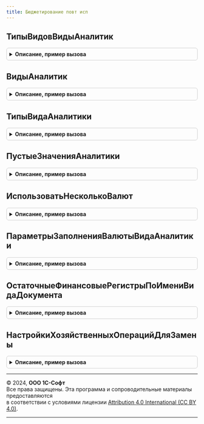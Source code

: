 ```yaml
---
title: Бюджетирование повт исп
---
```



## ТипыВидовВидыАналитик
<details style="margin: 1em 0; padding: 0.5em; border: 1px solid #ccc; border-radius: 6px;">

<summary style="font-weight: bold; cursor: pointer;">Описание, пример вызова</summary>

```bsl

// Возвращает таблицу видов аналитик с колонкой типов
//
// Возвращаемое значение:
//	ТаблицаЗначений - все доступные виды аналитик. Содержит колонки:
//		*Ссылка - ПланВидовХарактеристикСсылка.АналитикиСтатейБюджетов - вид аналитики.
//		*ТипЗначения - ОписаниеТипов - тип вида аналитики.
//
Функция ТипыВидовВидыАналитик() Экспорт
```

Пример вызова
```bsl
Результат = БюджетированиеПовтИсп.ТипыВидовВидыАналитик() 
```
</details>

## ВидыАналитик
<details style="margin: 1em 0; padding: 0.5em; border: 1px solid #ccc; border-radius: 6px;">

<summary style="font-weight: bold; cursor: pointer;">Описание, пример вызова</summary>

```bsl

// Возвращает таблицу видов аналитик с колонкой типов
//
// Возвращаемое значение:
//	Массив из ПланВидовХарактеристикСсылка.АналитикиСтатейБюджетов - все доступные виды аналитик.
//
Функция ВидыАналитик() Экспорт
```

Пример вызова
```bsl
Результат = БюджетированиеПовтИсп.ВидыАналитик() 
```
</details>

## ТипыВидаАналитики
<details style="margin: 1em 0; padding: 0.5em; border: 1px solid #ccc; border-radius: 6px;">

<summary style="font-weight: bold; cursor: pointer;">Описание, пример вызова</summary>

```bsl

// Возвращает таблицу видов аналитик с колонкой типов
//
// Параметры:
// 	ВидАналитики - ПланВидовХарактеристикСсылка.АналитикиСтатейБюджетов, Строка - Ссылка на ПВХ АналитикиСтатейБюджетов или имя (идентификатор) вида аналитики.
//
// Возвращаемое значение:
//	Массив из Тип - Массив значений типа Тип, состоящий из используемых типов.
//
Функция ТипыВидаАналитики(ВидАналитики) Экспорт
```

Пример вызова
```bsl
Результат = БюджетированиеПовтИсп.ТипыВидаАналитики(ВидАналитики) 
```
</details>

## ПустыеЗначенияАналитики
<details style="margin: 1em 0; padding: 0.5em; border: 1px solid #ccc; border-radius: 6px;">

<summary style="font-weight: bold; cursor: pointer;">Описание, пример вызова</summary>

```bsl

// Возвращает массив пустых ссылок плана видов характеристик АналитикиСтатейБюджетов и Неопределено.
//
// Возвращаемое значение:
// 	Массив из ЛюбаяСсылка - массив пустых ссылок и неопределено.
//
Функция ПустыеЗначенияАналитики() Экспорт
```

Пример вызова
```bsl
Результат = БюджетированиеПовтИсп.ПустыеЗначенияАналитики() 
```
</details>

## ИспользоватьНесколькоВалют
<details style="margin: 1em 0; padding: 0.5em; border: 1px solid #ccc; border-radius: 6px;">

<summary style="font-weight: bold; cursor: pointer;">Описание, пример вызова</summary>

```bsl

// Возвращает значение одноименной опции и используется в массивных, многократно повторяющихся алгоритмах.
//
// Возвращаемое значение:
//   Булево - значение функциональной опции.
//
Функция ИспользоватьНесколькоВалют() Экспорт
```

Пример вызова
```bsl
Результат = БюджетированиеПовтИсп.ИспользоватьНесколькоВалют() 
```
</details>

## ПараметрыЗаполненияВалютыВидаАналитики
<details style="margin: 1em 0; padding: 0.5em; border: 1px solid #ccc; border-radius: 6px;">

<summary style="font-weight: bold; cursor: pointer;">Описание, пример вызова</summary>

```bsl


// Возвращает структуру полей заполнения валюты по виду аналитики.
//
// Параметры:
// 	ВидАналитики - ПланВидовХарактеристикСсылка.АналитикиСтатейБюджетов - Вид аналитики.
// Возвращаемое значение:
// 	Структура - Описание:
// * УчитыватьПоВалюте - Булево - Флаг учета аналитики по валюте.
// * ЗаполнениеВалюты - Булево - Путь к полю валюты.
Функция ПараметрыЗаполненияВалютыВидаАналитики(ВидАналитики) Экспорт
```

Пример вызова
```bsl
Результат = БюджетированиеПовтИсп.ПараметрыЗаполненияВалютыВидаАналитики(ВидАналитики) 
```
</details>

## ОстаточныеФинансовыеРегистрыПоИмениВидаДокумента
<details style="margin: 1em 0; padding: 0.5em; border: 1px solid #ccc; border-radius: 6px;">

<summary style="font-weight: bold; cursor: pointer;">Описание, пример вызова</summary>

```bsl

// Возвращает массив имен балансовых регистров для заданного вида документа
//
// Параметры:
//  ИмяВидаДокумента - Строка - имя вида документа
// Возвращаемое значение:
//  Соответствие из КлючИЗначение - массив балансовых регистров:
//   Ключ - Строка - имя балансового регистра
//   Значение - Структура - параметры отражения движений балансового регистра
//
Функция ОстаточныеФинансовыеРегистрыПоИмениВидаДокумента(ИмяВидаДокумента) Экспорт
```

Пример вызова
```bsl
Результат = БюджетированиеПовтИсп.ОстаточныеФинансовыеРегистрыПоИмениВидаДокумента(ИмяВидаДокумента) 
```
</details>

## НастройкиХозяйственныхОперацийДляЗамены
<details style="margin: 1em 0; padding: 0.5em; border: 1px solid #ccc; border-radius: 6px;">

<summary style="font-weight: bold; cursor: pointer;">Описание, пример вызова</summary>

```bsl

// Возвращает настройки ХО, которые необходимо заменить основной настройкой ХО из правила получения факта
//
// Возвращаемое значение:
//  Массив из СправочникСсылка.НастройкиХозяйственныхОпераций
//
Функция НастройкиХозяйственныхОперацийДляЗамены() Экспорт
```

Пример вызова
```bsl
Результат = БюджетированиеПовтИсп.НастройкиХозяйственныхОперацийДляЗамены() 
```
</details>

---

© 2024, **ООО 1С-Софт**  
Все права защищены. Эта программа и сопроводительные материалы предоставляются  
в соответствии с условиями лицензии [Attribution 4.0 International (CC BY 4.0)](https://creativecommons.org/licenses/by/4.0/legalcode).

---
